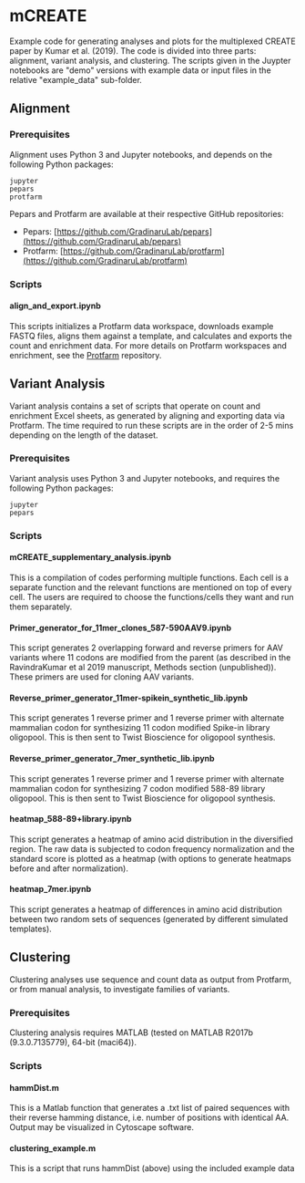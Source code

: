 # mCREATE

Example code for generating analyses and plots for the multiplexed CREATE paper
by Kumar et al. (2019). The code is divided into three parts: alignment,
variant analysis, and clustering. The scripts given in the Juypter notebooks
are "demo" versions with example data or input files in the relative
"example_data" sub-folder.

## Alignment

### Prerequisites

Alignment uses Python 3 and Jupyter notebooks, and depends on the following
Python packages:
```
jupyter
pepars
protfarm
```

Pepars and Protfarm are available at their respective GitHub repositories:
- Pepars: [https://github.com/GradinaruLab/pepars](https://github.com/GradinaruLab/pepars)
- Protfarm: [https://github.com/GradinaruLab/protfarm](https://github.com/GradinaruLab/protfarm)

### Scripts

#### align_and_export.ipynb

This scripts initializes a Protfarm data workspace, downloads example FASTQ files, aligns them against a template, and calculates and exports the count and enrichment data. For more details on Protfarm workspaces and enrichment, see the [Protfarm](https://github.com/GradinaruLab/protfarm) repository.

## Variant Analysis

Variant analysis contains a set of scripts that operate on count and enrichment
Excel sheets, as generated by aligning and exporting data via Protfarm. The
time required to run these scripts are in the order of 2-5 mins depending on
the length of the dataset.

### Prerequisites

Variant analysis uses Python 3 and Jupyter notebooks, and requires the following
Python packages:
```
jupyter
pepars
```

### Scripts

#### mCREATE_supplementary_analysis.ipynb
This is a compilation of codes performing multiple functions. 
Each cell is a separate function and the relevant functions are mentioned on top of every cell. 
The users are required to choose the functions/cells they want and run them separately.

#### Primer_generator_for_11mer_clones_587-590AAV9.ipynb
This script generates 2 overlapping forward and reverse primers for AAV variants where 11 codons are modified from the parent 
(as described in the RavindraKumar et al 2019 manuscript, Methods section (unpublished)). These primers are used for cloning AAV variants.

#### Reverse_primer_generator_11mer-spikein_synthetic_lib.ipynb
This script generates 1 reverse primer and 1 reverse primer with alternate mammalian codon for synthesizing 11 codon modified 
Spike-in library oligopool. This is then sent to Twist Bioscience for oligopool synthesis.

#### Reverse_primer_generator_7mer_synthetic_lib.ipynb
This script generates 1 reverse primer and 1 reverse primer with alternate mammalian codon for synthesizing 7 codon modified 
588-89 library oligopool. This is then sent to Twist Bioscience for oligopool synthesis.

#### heatmap_588-89+library.ipynb
This script generates a heatmap of amino acid distribution in the diversified region. 
The raw data is subjected to codon frequency normalization and the standard score is plotted as a heatmap 
(with options to generate heatmaps before and after normalization).

#### heatmap_7mer.ipynb
This script generates a heatmap of differences in amino acid distribution between two random sets of sequences (generated by different simulated templates).


## Clustering

Clustering analyses use sequence and count data as output from Protfarm, or from manual analysis, to investigate families of variants.

### Prerequisites

Clustering analysis requires MATLAB (tested on MATLAB R2017b (9.3.0.7135779), 64-bit (maci64)).

### Scripts

#### hammDist.m
This is a Matlab function that generates a .txt list of paired sequences with their reverse hamming distance, 
i.e. number of positions with identical AA. Output may be visualized in Cytoscape software.

#### clustering_example.m
This is a script that runs hammDist (above) using the included example data
